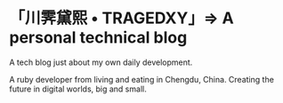# 「川霁黛熙 • TRAGEDXY」=> A personal technical blog

A tech blog just about my own daily development.

A ruby developer from living and eating in Chengdu, China. Creating the future in digital worlds, big and small.
